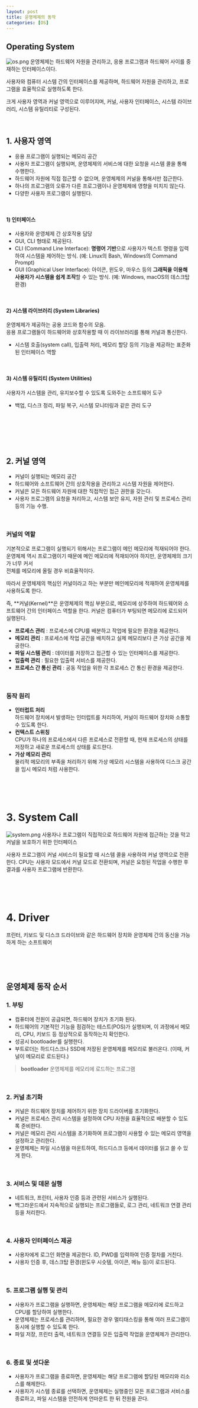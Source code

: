 ```yaml
---
layout: post
title: 운영체제의 동작
categories: [OS]
---
```



## Operating System

![os.png](https://github.com/user-attachments/assets/5046e1fc-6800-43ab-9a5a-eb55b6637427)
운영체제는 하드웨어 자원을 관리하고, 응용 프로그램과 하드웨어 사이를 중재하는 인터페이스이다.  

  
사용자와 컴퓨터 시스템 간의 인터페이스를 제공하며, 하드웨어 자원을 관리하고, 프로그램을 효율적으로 실행하도록 한다.

크게 사용자 영역과 커널 영역으로 이루어지며, 커널, 사용자 인터페이스, 시스템 라이브러리, 시스템 유틸리티로 구성된다.


<br>


## 1. 사용자 영역
- 응용 프로그램이 실행되는 메모리 공간
- 사용자 프로그램이 실행되며, 운영체제의 서비스에 대한 요청을 시스템 콜을 통해 수행한다.
- 하드웨어 자원에 직접 접근할 수 없으며, 운영체제의 커널을 통해서만 접근한다.
- 하나의 프로그램의 오류가 다른 프로그램이나 운영체제에 영향을 미치지 않는다.
- 다양한 사용자 프로그램이 실행된다.  

<br>

#### 1) 인터페이스
- 사용자와 운영체제 간 상호작용 담당
- GUI, CLI 형태로 제공된다. 
- CLI (Command Line Interface): **명령어 기반**으로 사용자가 텍스트 명령을 입력하여 시스템을 제어하는 방식. (예: Linux의 Bash, Windows의 Command Prompt)
- GUI (Graphical User Interface): 아이콘, 윈도우, 마우스 등의 **그래픽을 이용해 사용자가 시스템을 쉽게 조작**할 수 있는 방식. (예: Windows, macOS의 데스크탑 환경)

<br>

#### 2) 시스템 라이브러리 (System Libraries)
운영체제가 제공하는 공용 코드와 함수의 모음.   
응용 프로그램들이 하드웨어와 상호작용할 때 이 라이브러리를 통해 커널과 통신한다.   
- 시스템 호출(system call), 입출력 처리, 메모리 할당 등의 기능을 제공하는 표준화된 인터페이스 역할

<br>

#### 3) 시스템 유틸리티 (System Utilities)
사용자가 시스템을 관리, 유지보수할 수 있도록 도와주는 소프트웨어 도구  
- 백업, 디스크 정리, 파일 복구, 시스템 모니터링과 같은 관리 도구

<br>

<br><br><br>


## 2. 커널 영역
- 커널이 실행되는 메모리 공간 
- 하드웨어와 소프트웨어 간의 상호작용을 관리하고 시스템 자원을 제어한다.
- 커널은 모든 하드웨어 자원에 대한 직접적인 접근 권한을 갖는다.
- 사용자 프로그램의 요청을 처리하고, 시스템 보안 유지, 자원 관리 및 프로세스 관리 등의 기능 수행.
  
<br>
  

### 커널의 역할
기본적으로 프로그램이 실행되기 위해서는 프로그램이 메인 메모리에 적재되어야 한다.    
운영체제 역시 프로그램이기 때문에 메인 메모리에 적재되어야 하지만, 운영체제의 크기가 너무 커서   
전체를 메모리에 올릴 경우 비효율적이다.    

따라서 운영체제의 핵심인 커널이라고 하는 부분만 메인메모리에 적재하여 운영체제를 사용하도록 한다.  
  
즉, **커널(Kernel)**은 운영체제의 핵심 부분으로, 메모리에 상주하여 하드웨어와 소프트웨어 간의 인터페이스 역할을 한다. 
커널은 컴퓨터가 부팅되면 메모리에 로드되어 실행된다.

- **프로세스 관리** : 프로세스에 CPU를 배분하고 작업에 필요한 환경을 제공한다.
- **메모리 관리** : 프로세스에 작업 공간을 배치하고 실제 메모리보다 큰 가상 공간을 제공한다.
- **파일 시스템 관리** : 데이터를 저장하고 접근할 수 있는 인터페이스를 제공한다.
- **입출력 관리** : 필요한 입출력 서비스를 제공한다.
- **프로세스 간 통신 관리** : 공동 작업을 위한 각 프로세스 간 통신 환경을 제공한다.



<br>

### 동작 원리
- **인터럽트 처리**  
  하드웨어 장치에서 발생하는 인터럽트를 처리하여, 커널이 하드웨어 장치와 소통할 수 있도록 한다.
- **컨텍스트 스위칭**  
  CPU가 하나의 프로세스에서 다른 프로세스로 전환할 때, 현재 프로세스의 상태를 저장하고 새로운 프로세스의 상태를 로드한다. 
- **가상 메모리 관리**  
  물리적 메모리의 부족을 처리하기 위해 가상 메모리 시스템을 사용하여 디스크 공간을 임시 메모리 처럼 사용한다.


<br><br><br>

# 3. System Call

![system.png](https://github.com/user-attachments/assets/2540c268-1f30-4a15-baac-b5e580215dee)
사용자나 프로그램이 직접적으로 하드웨어 자원에 접근하는 것을 막고 커널을 보호하기 위한 인터페이스  

사용자 프로그램이 커널 서비스이 필요할 때 시스템 콜을 사용하여 커널 영역으로 전환한다.
CPU는 사용자 모드에서 커널 모드로 전환되며, 커널은 요청된 작업을 수행한 후 결과를 사용자 프로그램에 반환한다.


<br><br><br>


# 4. Driver
프린터, 키보드 및 디스크 드라이브와 같은 하드웨어 장치와 운영체제 간의 동신을 가능하게 하는 소프트웨어  


<br><br><br>

## 운영체제 동작 순서

### 1. 부팅
- 컴퓨터에 전원이 공급되면, 하드웨어 장치가 초기화 된다.
- 하드웨어의 기본적인 기능을 점검하는 테스트(POS)가 실행되며, 이 과정에서 메모리, CPU, 키보드 등 정상적으로 동작하는지 확인한다.  
- 성공시 bootloader를 실행한다.    
- 부트로더는 하드디스크나 SSD에 저장된 운영체제를 메모리로 불러온다. (이때, 커널이 메모리로 로드된다.)
  
> **bootloader**
> 운영체제를 메모리에 로드하는 프로그램  

<br>

### 2. 커널 초기화
- 커널은 하드웨어 장치를 제어하기 위한 장치 드라이버를 초기화한다.
- 커널은 프로세스 관리 시스템을 설정하여 CPU 자원을 효율적으로 배분할 수 있도록 준비한다.
- 커널은 메모리 관리 시스템을 초기화하여 프로그램이 사용할 수 있는 메모리 영역을 설정하고 관리한다.
- 운영체제는 파일 시스템을 마운트하여, 하드디스크 등에서 데이터를 읽고 쓸 수 있게 한다.

<br>

### 3. 서비스 및 데몬 실행
- 네트워크, 프린터, 사용자 인증 등과 관련된 서비스가 실행된다.
- 백그라운드에서 지속적으로 실행되는 프로그램들로, 로그 관리, 네트워크 연결 관리 등을 처리한다.

<br>

### 4. 사용자 인터페이스 제공
- 사용자에게 로그인 화면을 제공한다. ID, PWD를 입력하여 인증 절차를 거친다.
- 사용자 인증 후, 데스크탑 환경(윈도우 시슷템, 아이콘, 메뉴 등)이 로드된다.

<br>

### 5. 프로그램 실행 및 관리
- 사용자가 프로그램을 실행하면, 운영체제는 해당 프로그램을 메모리에 로드하고 CPU를 할당하여 실행한다.
- 운영체제는 프로세스를 관리하며, 필요한 경우 멀티태스킹을 통해 여러 프로그램이 동시에 실행할 수 있도록 한다.
- 파일 저장, 프린터 출력, 네트워크 연결등 모든 입출력 작업을 운영체제가 관리한다.

<br>

### 6. 종료 및 셧다운
- 사용자가 프로그램을 종료하면, 운영체제는 해당 프로그램에 할당된 메모리와 리소스를 해제한다.
- 사용자가 시스템 종료를 선택하면, 운영체제는 실행중인 모든 프로그램과 서비스를 종료하고, 파일 시스템을 안전하게 언마운트 한 뒤 전원을 끈다.
